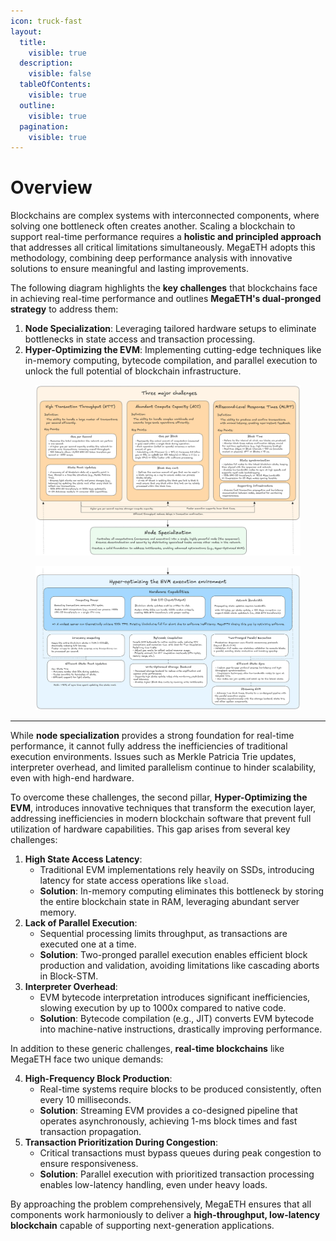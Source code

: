 ```yaml
---
icon: truck-fast
layout:
  title:
    visible: true
  description:
    visible: false
  tableOfContents:
    visible: true
  outline:
    visible: true
  pagination:
    visible: true
---
```


# Overview

Blockchains are complex systems with interconnected components, where solving one bottleneck often creates another. Scaling a blockchain to support real-time performance requires a **holistic and principled approach** that addresses all critical limitations simultaneously. MegaETH adopts this methodology, combining deep performance analysis with innovative solutions to ensure meaningful and lasting improvements.

The following diagram highlights the **key challenges** that blockchains face in achieving real-time performance and outlines **MegaETH's dual-pronged strategy** to address them:

1. **Node Specialization**: Leveraging tailored hardware setups to eliminate bottlenecks in state access and transaction processing.
2. **Hyper-Optimizing the EVM**: Implementing cutting-edge techniques like in-memory computing, bytecode compilation, and parallel execution to unlock the full potential of blockchain infrastructure.

<figure><img src="../.gitbook/assets/MegaETH_PB_v4_cut1.png" alt=""><figcaption></figcaption></figure>

<figure><img src="../.gitbook/assets/MegaETH_PB_v4_cut2 (2).png" alt=""><figcaption></figcaption></figure>

***

While **node specialization** provides a strong foundation for real-time performance, it cannot fully address the inefficiencies of traditional execution environments. Issues such as Merkle Patricia Trie updates, interpreter overhead, and limited parallelism continue to hinder scalability, even with high-end hardware.

To overcome these challenges, the second pillar, **Hyper-Optimizing the EVM**, introduces innovative techniques that transform the execution layer, addressing inefficiencies in modern blockchain software that prevent full utilization of hardware capabilities. This gap arises from several key challenges:

1. **High State Access Latency**:
   * Traditional EVM implementations rely heavily on SSDs, introducing latency for state access operations like `sload`.
   * **Solution**: In-memory computing eliminates this bottleneck by storing the entire blockchain state in RAM, leveraging abundant server memory.
2. **Lack of Parallel Execution**:
   * Sequential processing limits throughput, as transactions are executed one at a time.
   * **Solution**: Two-pronged parallel execution enables efficient block production and validation, avoiding limitations like cascading aborts in Block-STM.
3. **Interpreter Overhead**:
   * EVM bytecode interpretation introduces significant inefficiencies, slowing execution by up to 1000x compared to native code.
   * **Solution**: Bytecode compilation (e.g., JIT) converts EVM bytecode into machine-native instructions, drastically improving performance.

In addition to these generic challenges, **real-time blockchains** like MegaETH face two unique demands:

4. **High-Frequency Block Production**:
   * Real-time systems require blocks to be produced consistently, often every 10 milliseconds.
   * **Solution**: Streaming EVM provides a co-designed pipeline that operates asynchronously, achieving 1-ms block times and fast transaction propagation.
5. **Transaction Prioritization During Congestion**:
   * Critical transactions must bypass queues during peak congestion to ensure responsiveness.
   * **Solution**: Parallel execution with prioritized transaction processing enables low-latency handling, even under heavy loads.

By approaching the problem comprehensively, MegaETH ensures that all components work harmoniously to deliver a **high-throughput, low-latency blockchain** capable of supporting next-generation applications.
